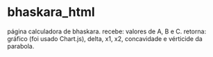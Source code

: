 # bhaskara_html
página calculadora de bhaskara.
recebe: valores de A, B e C.
retorna: gráfico (foi usado Chart.js), delta, x1, x2, concavidade e vérticide da parabola.

